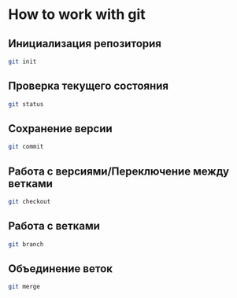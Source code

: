 # How to work with git

## Инициализация репозитория

```sh
git init
```

## Проверка текущего состояния

```sh
git status
```
## Сохранение версии

```sh
git commit
```
## Работа с версиями/Переключение между ветками

```sh
git checkout
```

## Работа с ветками

```sh
git branch
```

## Объединение веток

```sh
git merge
```